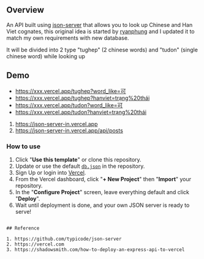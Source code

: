 ## Overview

An API built using [json-server](https://github.com/typicode/json-server) that allows you to look up Chinese and Han Viet cognates, this original idea is started by [ryanphung](https://github.com/ryanphung) and I updated it to match my own requirements with new database.

It will be divided into 2 type "tughep" (2 chinese words) and "tudon" (single chinese word) while looking up

## Demo

* https://xxx.vercel.app/tughep?word_like=可
* https://xxx.vercel.app/tughep?hanviet=trạng%20thái
* https://xxx.vercel.app/tudon?word_like=可
* https://xxx.vercel.app/tudon?hanviet=trạng%20thái

1. https://json-server-in.vercel.app
2. https://json-server-in.vercel.app/api/posts

### How to use

1. Click "**Use this template**" or clone this repository.
2. Update or use the default [`db.json`](./db.json) in the repository.
3. Sign Up or login into [Vercel](https://vercel.com).
4. From the Vercel dashboard, click "**+ New Project**" then "**Import**" your repository.
5. In the "**Configure Project**" screen, leave everything default and click "**Deploy**".
6. Wait until deployment is done, and your own JSON server is ready to serve!

```

## Reference

1. https://github.com/typicode/json-server
2. https://vercel.com
3. https://shadowsmith.com/how-to-deploy-an-express-api-to-vercel
